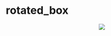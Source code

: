 # rotated_box

<div align='center'>
  <img src='https://github.com/phferreira/assets/blob/master/images/rotated_box.png'/>
</div>
